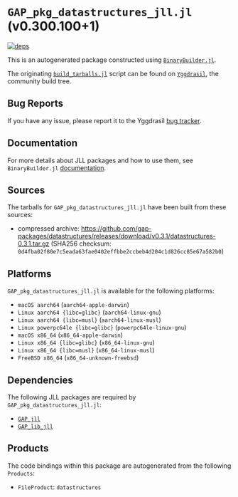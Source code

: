 # `GAP_pkg_datastructures_jll.jl` (v0.300.100+1)

[![deps](https://juliahub.com/docs/GAP_pkg_datastructures_jll/deps.svg)](https://juliahub.com/ui/Packages/General/GAP_pkg_datastructures_jll/)

This is an autogenerated package constructed using [`BinaryBuilder.jl`](https://github.com/JuliaPackaging/BinaryBuilder.jl).

The originating [`build_tarballs.jl`](https://github.com/JuliaPackaging/Yggdrasil/blob/e6c8d551eb431d06f232f565a0455bd11017001c/G/GAP_pkg/GAP_pkg_datastructures/build_tarballs.jl) script can be found on [`Yggdrasil`](https://github.com/JuliaPackaging/Yggdrasil/), the community build tree.

## Bug Reports

If you have any issue, please report it to the Yggdrasil [bug tracker](https://github.com/JuliaPackaging/Yggdrasil/issues).

## Documentation

For more details about JLL packages and how to use them, see `BinaryBuilder.jl` [documentation](https://docs.binarybuilder.org/stable/jll/).

## Sources

The tarballs for `GAP_pkg_datastructures_jll.jl` have been built from these sources:

* compressed archive: https://github.com/gap-packages/datastructures/releases/download/v0.3.1/datastructures-0.3.1.tar.gz (SHA256 checksum: `0d4fba02f80e7c5eada63fae0402effbbe2ccbeb4d204c1d826cc85e67a582b0`)

## Platforms

`GAP_pkg_datastructures_jll.jl` is available for the following platforms:

* `macOS aarch64` (`aarch64-apple-darwin`)
* `Linux aarch64 {libc=glibc}` (`aarch64-linux-gnu`)
* `Linux aarch64 {libc=musl}` (`aarch64-linux-musl`)
* `Linux powerpc64le {libc=glibc}` (`powerpc64le-linux-gnu`)
* `macOS x86_64` (`x86_64-apple-darwin`)
* `Linux x86_64 {libc=glibc}` (`x86_64-linux-gnu`)
* `Linux x86_64 {libc=musl}` (`x86_64-linux-musl`)
* `FreeBSD x86_64` (`x86_64-unknown-freebsd`)

## Dependencies

The following JLL packages are required by `GAP_pkg_datastructures_jll.jl`:

* [`GAP_jll`](https://github.com/JuliaBinaryWrappers/GAP_jll.jl)
* [`GAP_lib_jll`](https://github.com/JuliaBinaryWrappers/GAP_lib_jll.jl)

## Products

The code bindings within this package are autogenerated from the following `Products`:

* `FileProduct`: `datastructures`
